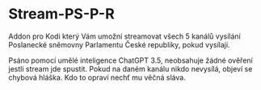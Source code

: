 # Stream-PS-P-R
Addon pro Kodi který Vám umožní streamovat všech 5 kanálů vysílání Poslanecké sněmovny Parlamentu České republiky, pokud vysílají.

Psáno pomocí umělé inteligence ChatGPT 3.5, neobsahuje žádné ověření jestli stream jde spustit. Pokud na daném kanálu nikdo nevysílá, objeví se chybová hláška. Kdo to opraví nechť mu věčná sláva.
